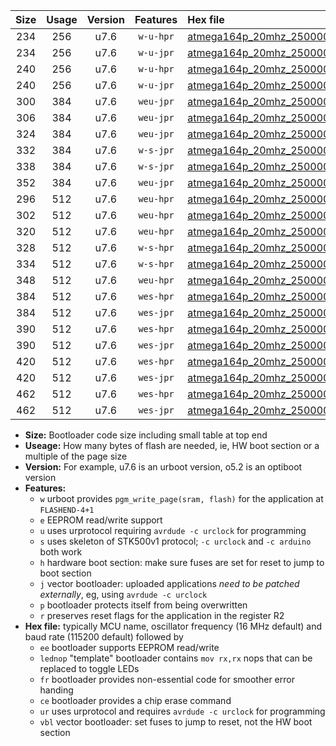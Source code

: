|Size|Usage|Version|Features|Hex file|
|:-:|:-:|:-:|:-:|:--|
|234|256|u7.6|`w-u-hpr`|[atmega164p_20mhz_250000bps_ur.hex](https://raw.githubusercontent.com/stefanrueger/urboot/main//atmega164p_20mhz_250000bps_ur.hex)|
|234|256|u7.6|`w-u-jpr`|[atmega164p_20mhz_250000bps_ur_vbl.hex](https://raw.githubusercontent.com/stefanrueger/urboot/main//atmega164p_20mhz_250000bps_ur_vbl.hex)|
|240|256|u7.6|`w-u-hpr`|[atmega164p_20mhz_250000bps_lednop_ur.hex](https://raw.githubusercontent.com/stefanrueger/urboot/main//atmega164p_20mhz_250000bps_lednop_ur.hex)|
|240|256|u7.6|`w-u-jpr`|[atmega164p_20mhz_250000bps_lednop_ur_vbl.hex](https://raw.githubusercontent.com/stefanrueger/urboot/main//atmega164p_20mhz_250000bps_lednop_ur_vbl.hex)|
|300|384|u7.6|`weu-jpr`|[atmega164p_20mhz_250000bps_ee_ur_vbl.hex](https://raw.githubusercontent.com/stefanrueger/urboot/main//atmega164p_20mhz_250000bps_ee_ur_vbl.hex)|
|306|384|u7.6|`weu-jpr`|[atmega164p_20mhz_250000bps_ee_lednop_ur_vbl.hex](https://raw.githubusercontent.com/stefanrueger/urboot/main//atmega164p_20mhz_250000bps_ee_lednop_ur_vbl.hex)|
|324|384|u7.6|`weu-jpr`|[atmega164p_20mhz_250000bps_ee_lednop_fr_ur_vbl.hex](https://raw.githubusercontent.com/stefanrueger/urboot/main//atmega164p_20mhz_250000bps_ee_lednop_fr_ur_vbl.hex)|
|332|384|u7.6|`w-s-jpr`|[atmega164p_20mhz_250000bps_vbl.hex](https://raw.githubusercontent.com/stefanrueger/urboot/main//atmega164p_20mhz_250000bps_vbl.hex)|
|338|384|u7.6|`w-s-jpr`|[atmega164p_20mhz_250000bps_lednop_vbl.hex](https://raw.githubusercontent.com/stefanrueger/urboot/main//atmega164p_20mhz_250000bps_lednop_vbl.hex)|
|352|384|u7.6|`weu-jpr`|[atmega164p_20mhz_250000bps_ee_lednop_fr_ce_ur_vbl.hex](https://raw.githubusercontent.com/stefanrueger/urboot/main//atmega164p_20mhz_250000bps_ee_lednop_fr_ce_ur_vbl.hex)|
|296|512|u7.6|`weu-hpr`|[atmega164p_20mhz_250000bps_ee_ur.hex](https://raw.githubusercontent.com/stefanrueger/urboot/main//atmega164p_20mhz_250000bps_ee_ur.hex)|
|302|512|u7.6|`weu-hpr`|[atmega164p_20mhz_250000bps_ee_lednop_ur.hex](https://raw.githubusercontent.com/stefanrueger/urboot/main//atmega164p_20mhz_250000bps_ee_lednop_ur.hex)|
|320|512|u7.6|`weu-hpr`|[atmega164p_20mhz_250000bps_ee_lednop_fr_ur.hex](https://raw.githubusercontent.com/stefanrueger/urboot/main//atmega164p_20mhz_250000bps_ee_lednop_fr_ur.hex)|
|328|512|u7.6|`w-s-hpr`|[atmega164p_20mhz_250000bps.hex](https://raw.githubusercontent.com/stefanrueger/urboot/main//atmega164p_20mhz_250000bps.hex)|
|334|512|u7.6|`w-s-hpr`|[atmega164p_20mhz_250000bps_lednop.hex](https://raw.githubusercontent.com/stefanrueger/urboot/main//atmega164p_20mhz_250000bps_lednop.hex)|
|348|512|u7.6|`weu-hpr`|[atmega164p_20mhz_250000bps_ee_lednop_fr_ce_ur.hex](https://raw.githubusercontent.com/stefanrueger/urboot/main//atmega164p_20mhz_250000bps_ee_lednop_fr_ce_ur.hex)|
|384|512|u7.6|`wes-hpr`|[atmega164p_20mhz_250000bps_ee.hex](https://raw.githubusercontent.com/stefanrueger/urboot/main//atmega164p_20mhz_250000bps_ee.hex)|
|384|512|u7.6|`wes-jpr`|[atmega164p_20mhz_250000bps_ee_vbl.hex](https://raw.githubusercontent.com/stefanrueger/urboot/main//atmega164p_20mhz_250000bps_ee_vbl.hex)|
|390|512|u7.6|`wes-hpr`|[atmega164p_20mhz_250000bps_ee_lednop.hex](https://raw.githubusercontent.com/stefanrueger/urboot/main//atmega164p_20mhz_250000bps_ee_lednop.hex)|
|390|512|u7.6|`wes-jpr`|[atmega164p_20mhz_250000bps_ee_lednop_vbl.hex](https://raw.githubusercontent.com/stefanrueger/urboot/main//atmega164p_20mhz_250000bps_ee_lednop_vbl.hex)|
|420|512|u7.6|`wes-hpr`|[atmega164p_20mhz_250000bps_ee_lednop_fr.hex](https://raw.githubusercontent.com/stefanrueger/urboot/main//atmega164p_20mhz_250000bps_ee_lednop_fr.hex)|
|420|512|u7.6|`wes-jpr`|[atmega164p_20mhz_250000bps_ee_lednop_fr_vbl.hex](https://raw.githubusercontent.com/stefanrueger/urboot/main//atmega164p_20mhz_250000bps_ee_lednop_fr_vbl.hex)|
|462|512|u7.6|`wes-hpr`|[atmega164p_20mhz_250000bps_ee_lednop_fr_ce.hex](https://raw.githubusercontent.com/stefanrueger/urboot/main//atmega164p_20mhz_250000bps_ee_lednop_fr_ce.hex)|
|462|512|u7.6|`wes-jpr`|[atmega164p_20mhz_250000bps_ee_lednop_fr_ce_vbl.hex](https://raw.githubusercontent.com/stefanrueger/urboot/main//atmega164p_20mhz_250000bps_ee_lednop_fr_ce_vbl.hex)|

- **Size:** Bootloader code size including small table at top end
- **Useage:** How many bytes of flash are needed, ie, HW boot section or a multiple of the page size
- **Version:** For example, u7.6 is an urboot version, o5.2 is an optiboot version
- **Features:**
  + `w` urboot provides `pgm_write_page(sram, flash)` for the application at `FLASHEND-4+1`
  + `e` EEPROM read/write support
  + `u` uses urprotocol requiring `avrdude -c urclock` for programming
  + `s` uses skeleton of STK500v1 protocol; `-c urclock` and `-c arduino` both work
  + `h` hardware boot section: make sure fuses are set for reset to jump to boot section
  + `j` vector bootloader: uploaded applications *need to be patched externally*, eg, using `avrdude -c urclock`
  + `p` bootloader protects itself from being overwritten
  + `r` preserves reset flags for the application in the register R2
- **Hex file:** typically MCU name, oscillator frequency (16 MHz default) and baud rate (115200 default) followed by
  + `ee` bootloader supports EEPROM read/write
  + `lednop` "template" bootloader contains `mov rx,rx` nops that can be replaced to toggle LEDs
  + `fr` bootloader provides non-essential code for smoother error handing
  + `ce` bootloader provides a chip erase command
  + `ur` uses urprotocol and requires `avrdude -c urclock` for programming
  + `vbl` vector bootloader: set fuses to jump to reset, not the HW boot section

